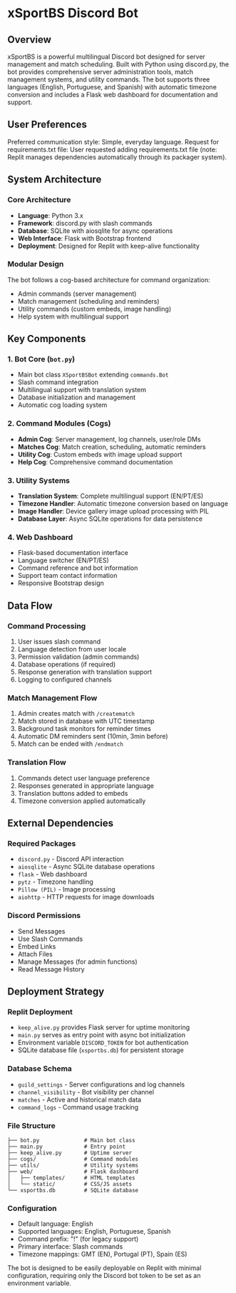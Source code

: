 # xSportBS Discord Bot

## Overview

xSportBS is a powerful multilingual Discord bot designed for server management and match scheduling. Built with Python using discord.py, the bot provides comprehensive server administration tools, match management systems, and utility commands. The bot supports three languages (English, Portuguese, and Spanish) with automatic timezone conversion and includes a Flask web dashboard for documentation and support.

## User Preferences

Preferred communication style: Simple, everyday language.
Request for requirements.txt file: User requested adding requirements.txt file (note: Replit manages dependencies automatically through its packager system).

## System Architecture

### Core Architecture
- **Language**: Python 3.x
- **Framework**: discord.py with slash commands
- **Database**: SQLite with aiosqlite for async operations
- **Web Interface**: Flask with Bootstrap frontend
- **Deployment**: Designed for Replit with keep-alive functionality

### Modular Design
The bot follows a cog-based architecture for command organization:
- Admin commands (server management)
- Match management (scheduling and reminders)
- Utility commands (custom embeds, image handling)
- Help system with multilingual support

## Key Components

### 1. Bot Core (`bot.py`)
- Main bot class `XSportBSBot` extending `commands.Bot`
- Slash command integration
- Multilingual support with translation system
- Database initialization and management
- Automatic cog loading system

### 2. Command Modules (Cogs)
- **Admin Cog**: Server management, log channels, user/role DMs
- **Matches Cog**: Match creation, scheduling, automatic reminders
- **Utility Cog**: Custom embeds with image upload support
- **Help Cog**: Comprehensive command documentation

### 3. Utility Systems
- **Translation System**: Complete multilingual support (EN/PT/ES)
- **Timezone Handler**: Automatic timezone conversion based on language
- **Image Handler**: Device gallery image upload processing with PIL
- **Database Layer**: Async SQLite operations for data persistence

### 4. Web Dashboard
- Flask-based documentation interface
- Language switcher (EN/PT/ES)
- Command reference and bot information
- Support team contact information
- Responsive Bootstrap design

## Data Flow

### Command Processing
1. User issues slash command
2. Language detection from user locale
3. Permission validation (admin commands)
4. Database operations (if required)
5. Response generation with translation support
6. Logging to configured channels

### Match Management Flow
1. Admin creates match with `/creatematch`
2. Match stored in database with UTC timestamp
3. Background task monitors for reminder times
4. Automatic DM reminders sent (10min, 3min before)
5. Match can be ended with `/endmatch`

### Translation Flow
1. Commands detect user language preference
2. Responses generated in appropriate language
3. Translation buttons added to embeds
4. Timezone conversion applied automatically

## External Dependencies

### Required Packages
- `discord.py` - Discord API interaction
- `aiosqlite` - Async SQLite database operations
- `flask` - Web dashboard
- `pytz` - Timezone handling
- `Pillow (PIL)` - Image processing
- `aiohttp` - HTTP requests for image downloads

### Discord Permissions
- Send Messages
- Use Slash Commands
- Embed Links
- Attach Files
- Manage Messages (for admin functions)
- Read Message History

## Deployment Strategy

### Replit Deployment
- `keep_alive.py` provides Flask server for uptime monitoring
- `main.py` serves as entry point with async bot initialization
- Environment variable `DISCORD_TOKEN` for bot authentication
- SQLite database file (`xsportbs.db`) for persistent storage

### Database Schema
- `guild_settings` - Server configurations and log channels
- `channel_visibility` - Bot visibility per channel
- `matches` - Active and historical match data
- `command_logs` - Command usage tracking

### File Structure
```
├── bot.py              # Main bot class
├── main.py             # Entry point
├── keep_alive.py       # Uptime server
├── cogs/               # Command modules
├── utils/              # Utility systems
├── web/                # Flask dashboard
│   ├── templates/      # HTML templates
│   └── static/         # CSS/JS assets
└── xsportbs.db         # SQLite database
```

### Configuration
- Default language: English
- Supported languages: English, Portuguese, Spanish
- Command prefix: "!" (for legacy support)
- Primary interface: Slash commands
- Timezone mappings: GMT (EN), Portugal (PT), Spain (ES)

The bot is designed to be easily deployable on Replit with minimal configuration, requiring only the Discord bot token to be set as an environment variable.